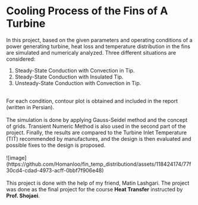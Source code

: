 # Cooling Process of the Fins of A Turbine
In this project, based on the given parameters and operating conditions of a power generating turbine, heat loss and temperature distribution in the fins are simulated and numericaly analyzed. Three different situations are considered: <br>
1. Steady-State Conduction with Convection in Tip.
2. Steady-State Conduction with Insulated Tip.
3. Unsteady-State Conduction with Convection in Tip.
</br>
For each condition, contour plot is obtained and included in the report (written in Persian).
<br> <br>
The simulation is done by applying Gauss-Seidel method and the concept of grids. Transient Numeric Method is also used in the second part of the project.
Finally, the results are compared to the Turbine Inlet Temperature (TIT) recommended by manufactures, and the design is then evaluated and possible fixes to the design is proposed.
<br> <br>
![image](https://github.com/Homanloo/fin_temp_distributiond/assets/118424174/77f30cd4-cdad-4973-acff-0bbf7f906e48)
<br> <br>
This project is done with the help of my friend, Matin Lashgari.
The project was done as the final project for the course <b>Heat Transfer</b> instructed by <b>Prof. Shojaei</b>.
